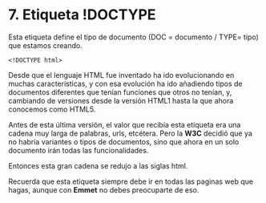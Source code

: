 # 7. Etiqueta **!DOCTYPE**

Esta etiqueta define el tipo de documento (DOC = documento / TYPE= tipo) que estamos creando.

```
<!DOCTYPE html>
```

Desde que el lenguaje HTML fue inventado ha ido evolucionando en muchas características, y con esa evolución ha ido añadiendo tipos de documentos diferentes que tenían funciones que otros no tenían, y, cambiando de versiones desde la versión HTML1 hasta la que ahora conocemos como HTML5.

Antes de esta última versión, el valor que recibía esta etiqueta era una cadena muy larga de palabras, urls, etcétera. Pero la **W3C** decidió que ya no habría variantes o tipos de documentos, sino que ahora en un solo documento irán todas las funcionalidades.

Entonces esta gran cadena se redujo a las siglas <span class="code">html</span>.

Recuerda que esta etiqueta siempre debe ir en todas las paginas web que hagas, aunque con **Emmet** no debes preocuparte de eso.

